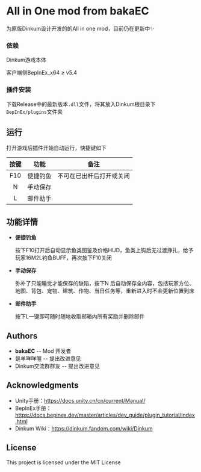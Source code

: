 # All in One mod from bakaEC

为原版Dinkum设计开发的的All in one mod，目前仍在更新中✨

### 依赖

Dinkum游戏本体

客户端侧BepInEx_x64 ≥ v5.4


### 插件安装

下载Release中的最新版本`.dll`文件，将其放入Dinkum根目录下`BepInEx/plugins`文件夹

## 运行

打开游戏后插件开始自动运行，快捷键如下

| 按键 |   功能   | 备注                     |
| :--: | :------: | ------------------------ |
| F10  | 便捷钓鱼 | 不可在已出杆后打开或关闭 |
| N  | 手动保存 |                          |
| L  | 邮件助手 |                          |

## 功能详情

* **便捷钓鱼**

  按下F10打开后自动显示鱼类图鉴及价格HUD，鱼类上钩后无过渡挣扎，给予玩家16M2L钓鱼BUFF，再次按下F10关闭

* **手动保存**

  弥补了只能睡觉才能保存的缺陷，按下N 后自动保存全内容，包括玩家方位、地图、背包、宠物、建筑、作物、当日任务等，重新进入时不会更新位置到床
  
* **邮件助手**

  按下L一键即可随时随地收取邮箱内所有奖励并删除邮件

## Authors

* **bakaEC** --  Mod 开发者
* 是羊咩咩喔 -- 提出改进意见
* Dinkum交流群群友 -- 提出改进意见

## Acknowledgments

* Unity手册：https://docs.unity.cn/cn/current/Manual/
* BepInEx手册：https://docs.bepinex.dev/master/articles/dev_guide/plugin_tutorial/index.html
* Dinkum Wiki：https://dinkum.fandom.com/wiki/Dinkum

## License

This project is licensed under the MIT License 
